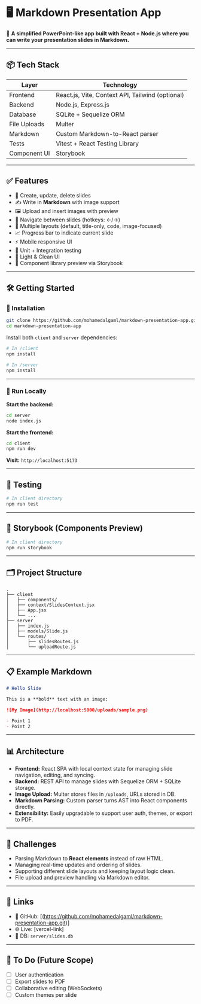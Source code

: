 
# 🖥️ Markdown Presentation App

🎯 **A simplified PowerPoint-like app built with React + Node.js where you can write your presentation slides in Markdown.**


---

## 📦 Tech Stack

| Layer         | Technology                         |
|---------------|------------------------------------|
| Frontend      | React.js, Vite, Context API, Tailwind (optional) |
| Backend       | Node.js, Express.js                |
| Database      | SQLite + Sequelize ORM             |
| File Uploads  | Multer                             |
| Markdown      | Custom Markdown-to-React parser    |
| Tests         | Vitest + React Testing Library     |
| Component UI  | Storybook                          |

---

## ✅ Features

- 🧠 Create, update, delete slides
- ✍️ Write in **Markdown** with image support
- 🖼 Upload and insert images with preview
- 🔄 Navigate between slides (hotkeys: ←/→)
- 🧩 Multiple layouts (default, title-only, code, image-focused)
- 📈 Progress bar to indicate current slide
- ⚡ Mobile responsive UI
- 🧪 Unit + Integration testing
- 🌙 Light & Clean UI
- 📘 Component library preview via Storybook

---

## 🛠️ Getting Started

### 🔧 Installation

```bash
git clone https://github.com/mohamedalgaml/markdown-presentation-app.git
cd markdown-presentation-app
```

Install both `client` and `server` dependencies:

```bash
# In /client
npm install

# In /server
npm install
```

---

### 🚀 Run Locally

**Start the backend:**

```bash
cd server
node index.js
```

**Start the frontend:**

```bash
cd client
npm run dev
```

**Visit:** `http://localhost:5173`

---

## 🔬 Testing

```bash
# In client directory
npm run test
```

---

## 🧪 Storybook (Components Preview)

```bash
# In client directory
npm run storybook
```

---

## 🗂 Project Structure

```
.
├── client
│   ├── components/
│   ├── context/SlidesContext.jsx
│   ├── App.jsx
│   └── ...
├── server
│   ├── index.js
│   ├── models/Slide.js
│   └── routes/
│       ├── slidesRoutes.js
│       └── uploadRoute.js
```

---

## 📋 Example Markdown

```md
# Hello Slide

This is a **bold** text with an image:

![My Image](http://localhost:5000/uploads/sample.png)

- Point 1
- Point 2
```

---

## 📊 Architecture

- **Frontend:** React SPA with local context state for managing slide navigation, editing, and syncing.
- **Backend:** REST API to manage slides with Sequelize ORM + SQLite storage.
- **Image Upload:** Multer stores files in `/uploads`, URLs stored in DB.
- **Markdown Parsing:** Custom parser turns AST into React components directly.
- **Extensibility:** Easily upgradable to support user auth, themes, or export to PDF.

---

## 🚧 Challenges

- Parsing Markdown to **React elements** instead of raw HTML.
- Managing real-time updates and ordering of slides.
- Supporting different slide layouts and keeping layout logic clean.
- File upload and preview handling via Markdown editor.

---

## 🔗 Links

- 🧠 GitHub: [(https://github.com/mohamedalgaml/markdown-presentation-app.git)]
- 🌐 Live: [vercel-link]
- 📁 DB: `server/slides.db` 

---

## 📌 To Do (Future Scope)

- [ ] User authentication
- [ ] Export slides to PDF
- [ ] Collaborative editing (WebSockets)
- [ ] Custom themes per slide
